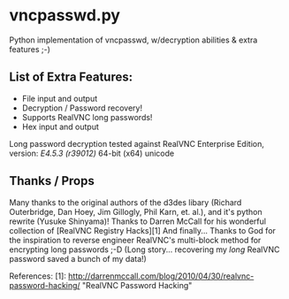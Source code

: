 vncpasswd.py
============

Python implementation of vncpasswd, w/decryption abilities & extra features ;-)

List of Extra Features:
-----------------------

 - File input and output
 - Decryption / Password recovery!
 - Supports RealVNC long passwords!
 - Hex input and output

Long password decryption tested against RealVNC Enterprise Edition, 
version: _E4.5.3 (r39012)_ 64-bit (x64) unicode

Thanks / Props
--------------

Many thanks to the original authors of the d3des libary
(Richard Outerbridge, Dan Hoey, Jim Gillogly, Phil Karn, et. al.), 
and it's python rewrite (Yusuke Shinyama)!
Thanks to Darren McCall for his wonderful collection of [RealVNC Registry Hacks][1]
And finally...
Thanks to God for the inspiration to reverse engineer RealVNC's multi-block 
method for encrypting long passwords ;-D
(Long story... recovering my *long* RealVNC password saved a bunch of my data!)

References:
[1]: http://darrenmccall.com/blog/2010/04/30/realvnc-password-hacking/
    "RealVNC Password Hacking"
